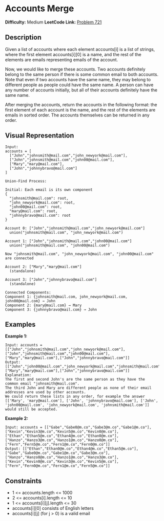 # Accounts Merge

**Difficulty:** Medium
**LeetCode Link:** [Problem 721](https://leetcode.com/problems/accounts-merge/)

## Description
Given a list of accounts where each element accounts[i] is a list of strings, where the first element accounts[i][0] is a name, and the rest of the elements are emails representing emails of the account.

Now, we would like to merge these accounts. Two accounts definitely belong to the same person if there is some common email to both accounts. Note that even if two accounts have the same name, they may belong to different people as people could have the same name. A person can have any number of accounts initially, but all of their accounts definitely have the same name.

After merging the accounts, return the accounts in the following format: the first element of each account is the name, and the rest of the elements are emails in sorted order. The accounts themselves can be returned in any order.

## Visual Representation

```
Input:
accounts = [
  ["John","johnsmith@mail.com","john_newyork@mail.com"],
  ["John","johnsmith@mail.com","john00@mail.com"],
  ["Mary","mary@mail.com"],
  ["John","johnnybravo@mail.com"]
]

Union-Find Process:

Initial: Each email is its own component
{
  "johnsmith@mail.com": root,
  "john_newyork@mail.com": root,
  "john00@mail.com": root,
  "mary@mail.com": root,
  "johnnybravo@mail.com": root
}

Account 0: ["John","johnsmith@mail.com","john_newyork@mail.com"]
  union("johnsmith@mail.com", "john_newyork@mail.com")

Account 1: ["John","johnsmith@mail.com","john00@mail.com"]
  union("johnsmith@mail.com", "john00@mail.com")

Now "johnsmith@mail.com", "john_newyork@mail.com", "john00@mail.com" are connected

Account 2: ["Mary","mary@mail.com"]
  (standalone)

Account 3: ["John","johnnybravo@mail.com"]
  (standalone)

Connected Components:
Component 1: {johnsmith@mail.com, john_newyork@mail.com, john00@mail.com} → John
Component 2: {mary@mail.com} → Mary
Component 3: {johnnybravo@mail.com} → John
```

## Examples

**Example 1:**
```
Input: accounts = [["John","johnsmith@mail.com","john_newyork@mail.com"],["John","johnsmith@mail.com","john00@mail.com"],["Mary","mary@mail.com"],["John","johnnybravo@mail.com"]]
Output: [["John","john00@mail.com","john_newyork@mail.com","johnsmith@mail.com"],["Mary","mary@mail.com"],["John","johnnybravo@mail.com"]]
Explanation:
The first and second John's are the same person as they have the common email "johnsmith@mail.com".
The third John and Mary are different people as none of their email addresses are used by other accounts.
We could return these lists in any order, for example the answer [['Mary', 'mary@mail.com'], ['John', 'johnnybravo@mail.com'], ['John', 'john00@mail.com', 'john_newyork@mail.com', 'johnsmith@mail.com']] would still be accepted.
```

**Example 2:**
```
Input: accounts = [["Gabe","Gabe0@m.co","Gabe3@m.co","Gabe1@m.co"],["Kevin","Kevin3@m.co","Kevin5@m.co","Kevin0@m.co"],["Ethan","Ethan5@m.co","Ethan4@m.co","Ethan0@m.co"],["Hanzo","Hanzo3@m.co","Hanzo1@m.co","Hanzo0@m.co"],["Fern","Fern5@m.co","Fern1@m.co","Fern0@m.co"]]
Output: [["Ethan","Ethan0@m.co","Ethan4@m.co","Ethan5@m.co"],["Gabe","Gabe0@m.co","Gabe1@m.co","Gabe3@m.co"],["Hanzo","Hanzo0@m.co","Hanzo1@m.co","Hanzo3@m.co"],["Kevin","Kevin0@m.co","Kevin3@m.co","Kevin5@m.co"],["Fern","Fern0@m.co","Fern1@m.co","Fern5@m.co"]]
```

## Constraints
- 1 <= accounts.length <= 1000
- 2 <= accounts[i].length <= 10
- 1 <= accounts[i][j].length <= 30
- accounts[i][0] consists of English letters
- accounts[i][j] (for j > 0) is a valid email
